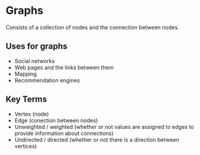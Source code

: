 # Graphs

Consists of a collection of nodes and the connection between nodes.

## Uses for graphs

-   Social networks
-   Web pages and the links between them
-   Mapping
-   Recommendation engines

## Key Terms

-   Vertex (node)
-   Edge (conection between nodes)
-   Unweighted / weighted (whether or not values are assigned to edges to provide information about connections)
-   Undirected / directed (whether or not there is a direction between vertices)
